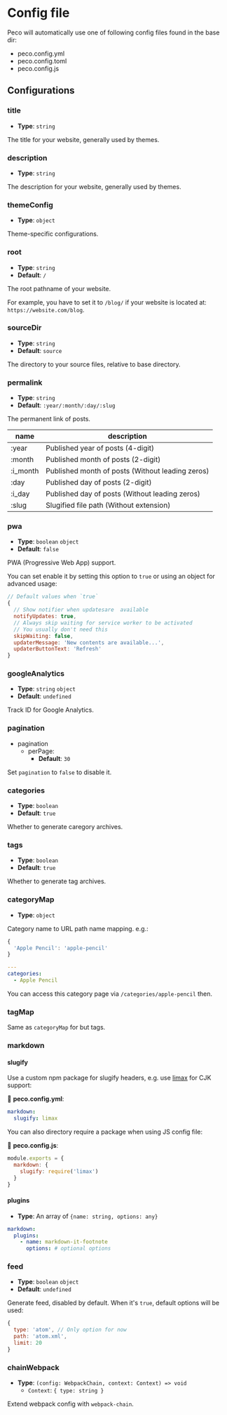# Config file

Peco will automatically use one of following config files found in the base dir:

- peco.config.yml
- peco.config.toml
- peco.config.js

## Configurations

### title

- __Type__: `string`

The title for your website, generally used by themes.

### description

- __Type__: `string`

The description for your website, generally used by themes.

### themeConfig

- __Type__: `object`

Theme-specific configurations.

### root

- __Type__: `string`
- __Default__: `/`

The root pathname of your website.

For example, you have to set it to `/blog/` if your website is located at: `https://website.com/blog`.

### sourceDir

- __Type__: `string`
- __Default__: `source`

The directory to your source files, relative to base directory.

### permalink

- __Type__: `string`
- __Default__: `:year/:month/:day/:slug`

The permanent link of posts.

|name|description|
|---|---|
|:year|Published year of posts (4-digit)|
|:month|Published month of posts (2-digit)|
|:i_month|Published month of posts (Without leading zeros)|
|:day|Published day of posts (2-digit)|
|:i_day|Published day of posts (Without leading zeros)|
|:slug|Slugified file path (Without extension)|

### pwa

- __Type__: `boolean` `object`
- __Default__: `false`

PWA (Progressive Web App) support.

You can set enable it by setting this option to `true` or using an object for advanced usage:

```js
// Default values when `true`
{
  // Show notifier when updatesare  available
  notifyUpdates: true,
  // Always skip waiting for service worker to be activated
  // You usually don't need this
  skipWaiting: false,
  updaterMessage: 'New contents are available...',
  updaterButtonText: 'Refresh'
}
```

### googleAnalytics

- __Type__: `string` `object`
- __Default__: `undefined`

Track ID for Google Analytics.

### pagination

- pagination
  - perPage: 
    - __Default__: `30`

Set `pagination` to `false` to disable it.

### categories

- __Type__: `boolean`
- __Default__: `true`

Whether to generate caregory archives.

### tags

- __Type__: `boolean`
- __Default__: `true`

Whether to generate tag archives.

### categoryMap

- __Type__: `object`

Category name to URL path name mapping. e.g.:

```js
{
  'Apple Pencil': 'apple-pencil'
}
```

```yaml
---
categories:
  - Apple Pencil
```

You can access this category page via `/categories/apple-pencil` then.

### tagMap

Same as `categoryMap` for but tags.

### markdown

#### slugify

Use a custom npm package for slugify headers, e.g. use [limax](https://github.com/lovell/limax) for CJK support:

📝 __peco.config.yml__:

```yaml
markdown:
  slugify: limax
```

You can also directory require a package when using JS config file:

📝 __peco.config.js__:

```js
module.exports = {
  markdown: {
    slugify: require('limax')
  }
}
```

#### plugins

- __Type__: An array of `{name: string, options: any}`

```yaml
markdown:
  plugins:
    - name: markdown-it-footnote
      options: # optional options
```

### feed

- __Type__: `boolean` `object`
- __Default__: `undefined`

Generate feed, disabled by default. When it's `true`, default options will be used:

```js
{
  type: 'atom', // Only option for now
  path: 'atom.xml',
  limit: 20
}
```

### chainWebpack

- __Type__: `(config: WebpackChain, context: Context) => void`
  - `Context`: `{ type: string }`

Extend webpack config with `webpack-chain`.
